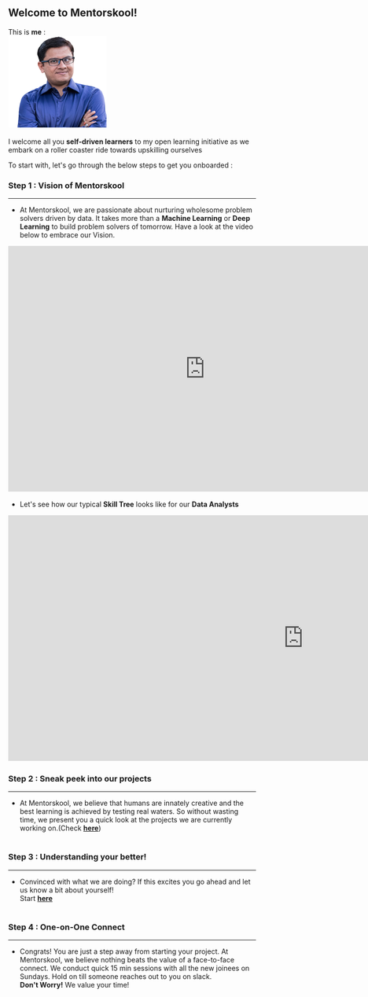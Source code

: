 
## Welcome to Mentorskool!

This is **me** : <br>
![Amit Choudhary](https://github.com/mentorskool/welcome/blob/master/imgs/profile.png?raw=true) <br><br>
I welcome all you **self-driven learners** to my open learning initiative as we embark on a roller coaster ride towards upskilling ourselves

To start with, let's go through the below steps to get you onboarded :

### Step 1 : Vision of Mentorskool
--------------------------
* At Mentorskool, we are passionate about nurturing wholesome problem solvers driven by data. It takes more than a **Machine Learning** or **Deep Learning** to build problem solvers of tomorrow. Have a look at the video below to embrace our Vision. <br>

<iframe width="800" height="500" src="https://www.youtube.com/embed/HPYpe7ytdQw" frameborder="0" allow="accelerometer; autoplay; encrypted-media; gyroscope; picture-in-picture" allowfullscreen></iframe>



* Let's see how our typical **Skill Tree** looks like for our **Data Analysts** <br>
<iframe width="1200" height="500" src="https://app.powerbi.com/view?r=eyJrIjoiNTQ2ODE4YTItZmEwOS00ZDcwLWEzMjgtMmExYmMxNzMzYzI5IiwidCI6IjY1YzRiOGJiLWExZWYtNDY5Mi04NjQwLWEzMTVkN2NhMWE1MyJ9&pageName=ReportSection" frameborder="0" allowFullScreen="true"></iframe>


### Step 2 : Sneak peek into our projects
-------------------------------
* At Mentorskool, we believe that humans are innately creative and the best learning is achieved by testing real waters. So without wasting time, we present you a quick look at the projects we are currently working on.(Check <a href="https://github.com/mentorskool/Welcome/blob/master/docs/Projects-Repo.pdf" target="_blank">**here**</a>) <br><br>


### Step 3 : Understanding your better!
-------------------------------
* Convinced with what we are doing? If this excites you go ahead and let us know a bit about yourself! <br>
Start <a href="https://forms.gle/Bw2qAgYWVEZwGuy47" target="_blank">**here**</a> <br><br>



### Step 4 : One-on-One Connect
-------------------------------
* Congrats! You are just a step away from starting your project. At Mentorskool, we believe nothing beats the value of a face-to-face connect. We conduct quick 15 min sessions with all the new joinees on Sundays. Hold on till someone reaches out to you on slack. <br>
**Don't Worry!** We value your time! <br><br>

    